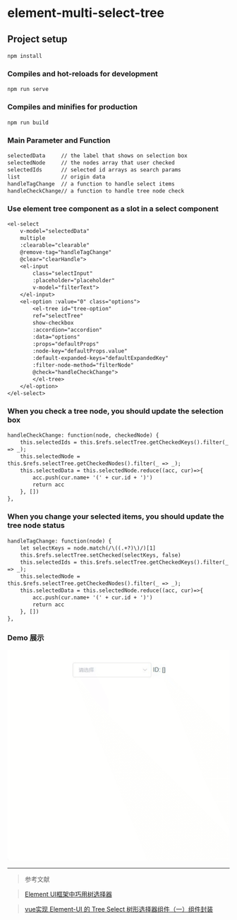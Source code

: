 # element-multi-select-tree

## Project setup
```
npm install
```

### Compiles and hot-reloads for development
```
npm run serve
```

### Compiles and minifies for production
```
npm run build
```

### Main Parameter and Function
````
selectedData     // the label that shows on selection box
selectedNode     // the nodes array that user checked
selectedIds      // selected id arrays as search params
list             // origin data
handleTagChange  // a function to handle select items
handleCheckChange// a function to handle tree node check
````

### Use element tree component as a slot in a select component
````
<el-select 
    v-model="selectedData"
    multiple
    :clearable="clearable"
    @remove-tag="handleTagChange"
    @clear="clearHandle">
    <el-input
        class="selectInput"
        :placeholder="placeholder"
        v-model="filterText">
    </el-input>
    <el-option :value="0" class="options">
        <el-tree id="tree-option"
        ref="selectTree"
        show-checkbox
        :accordion="accordion"
        :data="options"
        :props="defaultProps"
        :node-key="defaultProps.value"
        :default-expanded-keys="defaultExpandedKey"
        :filter-node-method="filterNode"
        @check="handleCheckChange">
        </el-tree>
    </el-option>
</el-select>
````

### When you check a tree node, you should update the selection box 
````
handleCheckChange: function(node, checkedNode) {
    this.selectedIds = this.$refs.selectTree.getCheckedKeys().filter(_ => _);
    this.selectedNode = this.$refs.selectTree.getCheckedNodes().filter(_ => _);
    this.selectedData = this.selectedNode.reduce((acc, cur)=>{
        acc.push(cur.name+ '(' + cur.id + ')')
        return acc
    }, [])
},
````

### When you change your selected items, you should update the tree node status 
````
handleTagChange: function(node) {
    let selectKeys = node.match(/\((.+?)\)/)[1]
    this.$refs.selectTree.setChecked(selectKeys, false)
    this.selectedIds = this.$refs.selectTree.getCheckedKeys().filter(_ => _);
    this.selectedNode = this.$refs.selectTree.getCheckedNodes().filter(_ => _);
    this.selectedData = this.selectedNode.reduce((acc, cur)=>{
        acc.push(cur.name+ '(' + cur.id + ')')
        return acc
    }, [])
},
````
### Demo 展示
![](./src/assets/select-tree.gif)

----

>参考文献

>[Element UI框架中巧用树选择器](https://juejin.im/post/5c107290e51d4536425c8195)

>[vue实现 Element-UI 的 Tree Select 树形选择器组件（一）组件封装](https://blog.csdn.net/qq_36410795/article/details/89885659)
